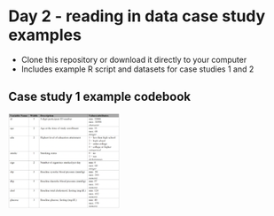 # Day 2 - reading in data case study examples

- Clone this repository or download it directly to your computer
- Includes example R script and datasets for case studies 1 and 2

## Case study 1 example codebook

<img src="codebook-example.png" width="200" />
